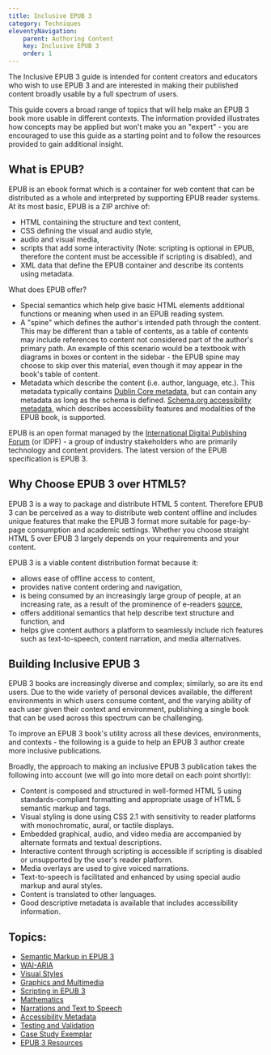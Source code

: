 ```yaml
---
title: Inclusive EPUB 3
category: Techniques
eleventyNavigation:
    parent: Authoring Content
    key: Inclusive EPUB 3
    order: 1
---
```


The Inclusive EPUB 3 guide is intended for content creators and educators who wish to use EPUB 3 and are interested in
making their published content broadly usable by a full spectrum of users.

This guide covers a broad range of topics that will help make an EPUB 3 book more usable in different contexts. The
information provided illustrates how concepts may be applied but won't make you an "expert" - you are encouraged to use
this guide as a starting point and to follow the resources provided to gain additional insight.

## What is EPUB?

EPUB is an ebook format which is a container for web content that can be distributed as a whole and interpreted by
supporting EPUB reader systems. At its most basic, EPUB is a ZIP archive of:

* HTML containing the structure and text content,
* CSS defining the visual and audio style,
* audio and visual media,
* scripts that add some interactivity (Note: scripting is optional in EPUB, therefore the content must be accessible if
  scripting is disabled), and
* XML data that define the EPUB container and describe its contents using metadata.

What does EPUB offer?

* Special semantics which help give basic HTML elements additional functions or meaning when used in an EPUB reading
  system.
* A "spine" which defines the author's intended path through the content. This may be different than a table of
  contents, as a table of contents may include references to content not considered part of the author's primary path.
  An example of this scenario would be a textbook with diagrams in boxes or content in the sidebar - the EPUB spine may
  choose to skip over this material, even though it may appear in the book's table of content.
* Metadata which describe the content (i.e. author, language, etc.). This metadata typically contains [Dublin Core
  metadata](http://dublincore.org/), but can contain any metadata as long as the schema is defined. [Schema.org
  accessibility metadata](http://www.idpf.org/accessibility/guidelines/content/meta/schema.org.php), which describes
  accessibility features and modalities of the EPUB book, is supported.

EPUB is an open format managed by the [International Digital Publishing Forum](http://idpf.org/) (or IDPF) - a group of
industry stakeholders who are primarily technology and content providers. The latest version of the EPUB specification
is EPUB 3.

## Why Choose EPUB 3 over HTML5?

EPUB 3 is a way to package and distribute HTML 5 content. Therefore EPUB 3 can be perceived as a way to distribute web
content offline and includes unique features that make the EPUB 3 format more suitable for page-by-page consumption and
academic settings. Whether you choose straight HTML 5 over EPUB 3 largely depends on your requirements and your content.

EPUB 3 is a viable content distribution format because it:

* allows ease of offline access to content,
* provides native content ordering and navigation,
* is being consumed by an increasingly large group of people, at an increasing rate, as a result of the prominence of
  e-readers [source](http://www.pewinternet.org/2014/01/16/e-reading-rises-as-device-ownership-jumps/),
* offers additional semantics that help describe text structure and function, and
* helps give content authors a platform to seamlessly include rich features such as text-to-speech, content narration,
  and media alternatives.

## Building Inclusive EPUB 3

EPUB 3 books are increasingly diverse and complex; similarly, so are its end users. Due to the wide variety of personal
devices available, the different environments in which users consume content, and the varying ability of each user given
their context and environment, publishing a single book that can be used across this spectrum can be challenging.

To improve an EPUB 3 book's utility across all these devices, environments, and contexts - the following is a guide to
help an EPUB 3 author create more inclusive publications.

Broadly, the approach to making an inclusive EPUB 3 publication takes the following into account (we will go into more
detail on each point shortly):

* Content is composed and structured in well-formed HTML 5 using standards-compliant formatting and appropriate usage of
  HTML 5 semantic markup and tags.
* Visual styling is done using CSS 2.1 with sensitivity to reader platforms with monochromatic, aural, or tactile
  displays.
* Embedded graphical, audio, and video media are accompanied by alternate formats and textual descriptions.
* Interactive content through scripting is accessible if scripting is disabled or unsupported by the user's reader
  platform.
* Media overlays are used to give voiced narrations.
* Text-to-speech is facilitated and enhanced by using special audio markup and aural styles.
* Content is translated to other languages.
* Good descriptive metadata is available that includes accessibility information.

## Topics:

* [Semantic Markup in EPUB 3](/SemanticMarkupInEPUB3.html)
* [WAI-ARIA](/WAI-ARIA.html)
* [Visual Styles](/VisualStyles.html)
* [Graphics and Multimedia](/GraphicsAndMultimedia.html)
* [Scripting in EPUB 3](/ScriptingInEPUB3.html)
* [Mathematics](/Mathematics.html)
* [Narrations and Text to Speech](/NarrationsAndTextToSpeech.html)
* [Accessibility Metadata](/AccessibilityMetadata.html)
* [Testing and Validation](/TestingAndValidation.html)
* [Case Study Exemplar](/CaseStudyExemplar.html)
* [EPUB 3 Resources](/EPUB3Resources.html)
